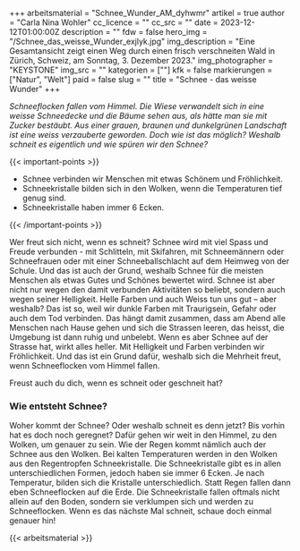 +++
arbeitsmaterial = "Schnee_Wunder_AM_dyhwmr"
artikel = true
author = "Carla Nina Wohler"
cc_licence = ""
cc_src = ""
date = 2023-12-12T01:00:00Z
description = ""
fdw = false
hero_img = "/Schnee_das_weisse_Wunder_exjlyk.jpg"
img_description = "Eine Gesamtansicht zeigt einen Weg durch einen frisch verschneiten Wald in Zürich, Schweiz, am Sonntag, 3. Dezember 2023."
img_photographer = "KEYSTONE"
img_src = ""
kategorien = [""]
kfk = false
markierungen = ["Natur", "Welt"]
paid = false
slug = ""
title = "Schnee - das weisse Wunder"
+++

_Schneeflocken fallen vom Himmel. Die Wiese verwandelt sich in eine weisse Schneedecke und die Bäume sehen aus, als hätte man sie mit Zucker bestäubt. Aus einer grauen, braunen und dunkelgrünen Landschaft ist eine weiss verzauberte geworden. Doch wie ist das möglich? Weshalb schneit es eigentlich und wie spüren wir den Schnee?_

{{< important-points >}}

<ul>

<li>Schnee verbinden wir Menschen mit etwas Schönem und Fröhlichkeit.</li>

<li>Schneekristalle bilden sich in den Wolken, wenn die Temperaturen tief genug sind.</li>

<li> Schneekristalle haben immer 6 Ecken.</li>

</ul>

{{< /important-points >}}

Wer freut sich nicht, wenn es schneit? Schnee wird mit viel Spass und Freude verbunden - mit Schlitteln, mit Skifahren, mit Schneemännern oder Schneefrauen oder mit einer Schneeballschlacht auf dem Heimweg von der Schule. Und das ist auch der Grund, weshalb Schnee für die meisten Menschen als etwas Gutes und Schönes bewertet wird. Schnee ist aber nicht nur wegen den damit verbunden Aktivitäten so beliebt, sondern auch wegen seiner Helligkeit. Helle Farben und auch Weiss tun uns gut – aber weshalb? Das ist so, weil wir dunkle Farben mit Traurigsein, Gefahr oder auch dem Tod verbinden. Das hängt damit zusammen, dass am Abend alle Menschen nach Hause gehen und sich die Strassen leeren, das heisst, die Umgebung ist dann ruhig und unbelebt. Wenn es aber Schnee auf der Strasse hat, wirkt alles heller. Mit Helligkeit und Farben verbinden wir Fröhlichkeit. Und das ist ein Grund dafür, weshalb sich die Mehrheit freut, wenn Schneeflocken vom Himmel fallen.

Freust auch du dich, wenn es schneit oder geschneit hat?

### Wie entsteht Schnee?

Woher kommt der Schnee? Oder weshalb schneit es denn jetzt? Bis vorhin hat es doch noch geregnet? Dafür gehen wir weit in den Himmel, zu den Wolken, um genauer zu sein. Wie der Regen kommt nämlich auch der Schnee aus den Wolken. Bei kalten Temperaturen werden in den Wolken aus den Regentropfen Schneekristalle. Die Schneekristalle gibt es in allen unterschiedlichen Formen, jedoch haben sie immer 6 Ecken. Je nach Temperatur, bilden sich die Kristalle unterschiedlich. Statt Regen fallen dann eben Schneeflocken auf die Erde. Die Schneekristalle fallen oftmals nicht allein auf den Boden, sondern sie verklumpen sich und werden zu Schneeflocken. Wenn es das nächste Mal schneit, schaue doch einmal genauer hin!

{{< arbeitsmaterial >}}
